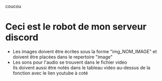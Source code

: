 <!DOCTYPE HTML>
<html>
  <body>
    <p>coucou</p>
    <h1>Ceci est le robot de mon serveur discord</h1>
    <ul>
      <li>Les images doivent être écrites sous la forme "img_NOM_IMAGE" et doivent être placées dans le repertoire "image"</li>
      <li>Les sons pour l'audio se trouvent dans le fichier video <br> Ils doivent aussi être notés dans le tableau video au-dessus de la fonction avec le lien youtube à coté</li>
    </ul>
  </body>
 <html>

